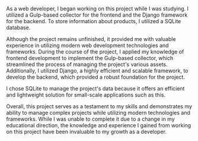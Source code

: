 As a web developer, I began working on this project while I was studying.
I utilized a Gulp-based collector for the frontend and the Django framework for the backend.
To store information about products, I utilized a SQLite database.

Although the project remains unfinished, it provided me with valuable experience
in utilizing modern web development technologies and frameworks.
During the course of the project, I applied my knowledge of frontend development
to implement the Gulp-based collector, which streamlined the process of managing the project's various assets.
Additionally, I utilized Django, a highly efficient and scalable framework, to develop
the backend, which provided a robust foundation for the project.

I chose SQLite to manage the project's data because it offers
an efficient and lightweight solution for small-scale applications such as this.

Overall, this project serves as a testament to my skills and demonstrates
my ability to manage complex projects while utilizing modern technologies and frameworks.
While I was unable to complete it due to a change in my educational direction,
the knowledge and experience I gained from working on this
project have been invaluable to my growth as a developer.
